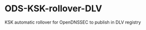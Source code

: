 ODS-KSK-rollover-DLV
====================

KSK automatic rollover for OpenDNSSEC to publish in DLV registry
